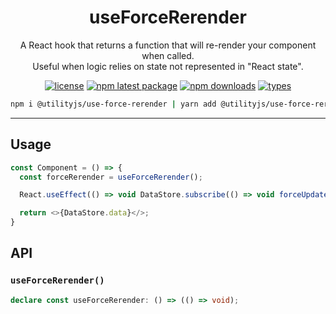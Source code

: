 <div align="center">
  <h1 align="center">
    useForceRerender
  </h1>
</div>

<div align="center">

A React hook that returns a function that will re-render your component when called.\
Useful when logic relies on state not represented in "React state".

[![license](https://img.shields.io/github/license/mimshins/utilityjs?color=212121&style=for-the-badge)](https://github.com/mimshins/utilityjs/blob/main/LICENSE)
[![npm latest package](https://img.shields.io/npm/v/@utilityjs/use-force-rerender?color=212121&style=for-the-badge)](https://www.npmjs.com/package/@utilityjs/use-force-rerender)
[![npm downloads](https://img.shields.io/npm/dm/@utilityjs/use-force-rerender?color=212121&style=for-the-badge)](https://www.npmjs.com/package/@utilityjs/use-force-rerender)
[![types](https://img.shields.io/npm/types/@utilityjs/use-force-rerender?color=212121&style=for-the-badge)](https://www.npmjs.com/package/@utilityjs/use-force-rerender)

```bash
npm i @utilityjs/use-force-rerender | yarn add @utilityjs/use-force-rerender
```

</div>

<hr>

## Usage

```ts
const Component = () => {
  const forceRerender = useForceRerender();

  React.useEffect(() => void DataStore.subscribe(() => void forceUpdate()), []);

  return <>{DataStore.data}</>;
}
```

## API

### `useForceRerender()`

```ts
declare const useForceRerender: () => (() => void);
```
